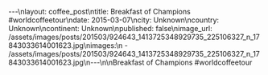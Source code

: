 ---\nlayout: coffee_post\ntitle: Breakfast of Champions  #worldcoffeetour\ndate: 2015-03-07\ncity: Unknown\ncountry: Unknown\ncontinent: Unknown\npublished: false\nimage_url: /assets/images/posts/201503/924643_1413725348929735_225106327_n_17843033614001623.jpg\nimages:\n  - /assets/images/posts/201503/924643_1413725348929735_225106327_n_17843033614001623.jpg\n---\n\nBreakfast of Champions  #worldcoffeetour